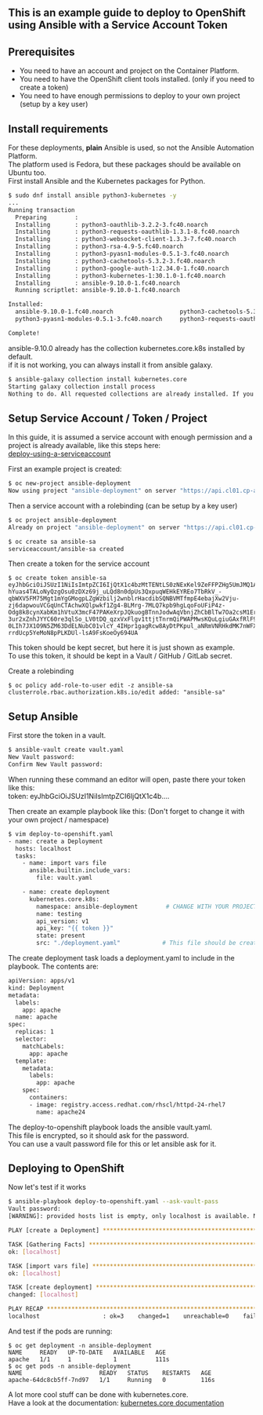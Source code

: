 ## This is an example guide to deploy to OpenShift using Ansible with a Service Account Token

## Prerequisites
- You need to have an account and project on the Container Platform.
- You need to have the OpenShift client tools installed. (only if you need to create a token)
- You need to have enough permissions to deploy to your own project (setup by a key user)

## Install requirements

For these deployments, **plain** Ansible is used, so not the Ansible Automation Platform.  
The platform used is Fedora, but these packages should be available on Ubuntu too.  
First install Ansible and the Kubernetes packages for Python.

```bash
$ sudo dnf install ansible python3-kubernetes -y
...
Running transaction
  Preparing        :                                                                                                                                                                                                                    1/1 
  Installing       : python3-oauthlib-3.2.2-3.fc40.noarch                                                                                                                                                                               1/9 
  Installing       : python3-requests-oauthlib-1.3.1-8.fc40.noarch                                                                                                                                                                      2/9 
  Installing       : python3-websocket-client-1.3.3-7.fc40.noarch                                                                                                                                                                       3/9 
  Installing       : python3-rsa-4.9-5.fc40.noarch                                                                                                                                                                                      4/9 
  Installing       : python3-pyasn1-modules-0.5.1-3.fc40.noarch                                                                                                                                                                         5/9 
  Installing       : python3-cachetools-5.3.2-3.fc40.noarch                                                                                                                                                                             6/9 
  Installing       : python3-google-auth-1:2.34.0-1.fc40.noarch                                                                                                                                                                         7/9 
  Installing       : python3-kubernetes-1:30.1.0-1.fc40.noarch                                                                                                                                                                          8/9 
  Installing       : ansible-9.10.0-1.fc40.noarch                                                                                                                                                                                       9/9 
  Running scriptlet: ansible-9.10.0-1.fc40.noarch                                                                                                                                                                                       9/9 

Installed:
  ansible-9.10.0-1.fc40.noarch                   python3-cachetools-5.3.2-3.fc40.noarch            python3-google-auth-1:2.34.0-1.fc40.noarch     python3-kubernetes-1:30.1.0-1.fc40.noarch        python3-oauthlib-3.2.2-3.fc40.noarch    
  python3-pyasn1-modules-0.5.1-3.fc40.noarch     python3-requests-oauthlib-1.3.1-8.fc40.noarch     python3-rsa-4.9-5.fc40.noarch                  python3-websocket-client-1.3.3-7.fc40.noarch    

Complete!
```
ansible-9.10.0 already has the collection kubernetes.core.k8s installed by default.  
if it is not working, you can always install it from ansible galaxy.
```bash
$ ansible-galaxy collection install kubernetes.core 
Starting galaxy collection install process
Nothing to do. All requested collections are already installed. If you want to reinstall them, consider using `--force`.
```
## Setup Service Account / Token / Project

In this guide, it is assumed a service account with enough permission and a project is already available, like this steps here:  
<a href="https://docs.cp.its.uu.nl/content/guides/deploy-using-a-serviceaccount/" target="_blank">deploy-using-a-serviceaccount</a>

First an example project is created:

```bash
$ oc new-project ansible-deployment
Now using project "ansible-deployment" on server "https://api.cl01.cp-acc.its.uu.nl:6443".
```

Then a service account with a rolebinding (can be setup by a key user)

```bash
$ oc project ansible-deployment
Already on project "ansible-deployment" on server "https://api.cl01.cp-acc.its.uu.nl:6443".

$ oc create sa ansible-sa
serviceaccount/ansible-sa created
```

Then create a token for the service account
```
$ oc create token ansible-sa
eyJhbGciOiJSUzI1NiIsImtpZCI6IjQtX1c4bzMtTENtLS0zNExKel9ZeFFPZHg5UmJMQ1A1U3R2MFBnVFF1RWcifQ.eyJhdWQiOlsiaHR0cHM6Ly9rdWJlcm5ldGVzLmRlZmF1bHQuc3ZjIl0sImV4cCI6MTcyNjg0MDM4MiwiaWF0IjoxNzI2ODM2NzgyLCJpc3MiOiJodHRwczovL2t1YmVybmV0ZXMuZGVmYXVsdC5zdmMiLCJrdWJlcm5ldGVzLmlvIjp7Im5hbWVzcGFjZSI6ImFuc2libGUtZGVwbG95bWVudCIsInNlcnZpY2VhY2NvdW50Ijp7Im5hbWUiOiJhbnNpYmxlLXNhIiwidWlkIjoiMWJkNWYxYTYtMDU5Ni00MDkzLWI5MDgtMmEyOTA3NTI0MTY3In19LCJuYmYiOjE3MjY4MzY3ODIsInN1YiI6InN5c3RlbTpzZXJ2aWNlYWNjb3VudDphbnNpYmxlLWRlcGxveW1lbnQ6YW5zaWJsZS1zYSJ9.jmE1BdXW8UcjKa4-hYuas4TALoNyQzgOsu0zDXz69j_uLQd8n0dpUs3QxpuqWEHkEYREo7TbRkV_-qbWXV5FM75Mgt1mYgGMogpLZgWzbilj2wnblrHacdibSQNBVMTfmpE4ebajXw2Vju-zj6dapwouVCGqUnCTAchwXQlpwkf1Zg4-BLMrg-7MLQ7kpb9hgLqoFoUFiP4z-Odg8k8cynXabKm1hVtuX3mcF47PAKeXrpJQkuogBTnnJodwAqVbnjZhCbBlTw7Oa2csM1ErE9n12o_M21Ex4RFKDhyw7HO7ra3ynwDURj8mqbKb0nvXi2H9LfH_8lPEEAA8x6jmfVk3e9ow6I6p8ervj_XxTxD1nQe03chaXa15LozkFTxf9eP278Iqs8s2JwZYggpweZwtZhL0oNcIhCG4aPqkTICJeq3qzWq569ektUQ5FZmqNVNAUvaNCGWJglQuoLy4fBaQ-3ur2xZnhJYYC60re3qlSo_LV0tDQ_qzxVxFlgv1ttjtTnrmQiPWAPMwsKQuLgiuGAxfRlF9z1_B9Rm4s-0LIh7JX1O9N5ZM63DdELNubC01vlcY_4IHpr1gagRcw8AyDtPKpul_aNRmVNRHkdMK7nWFXyR6F7VrgLuKXP9IqW6kE-rrdUcp5YeMoN8pPLKDUl-lsA9FsKoeOy694UA
```
This token should be kept secret, but here it is just shown as example.  
To use this token, it should be kept in a Vault / GitHub / GitLab secret.  

Create a rolebinding
```
$ oc policy add-role-to-user edit -z ansible-sa
clusterrole.rbac.authorization.k8s.io/edit added: "ansible-sa"
```

## Setup Ansible
First store the token in a vault. 

```bash
$ ansible-vault create vault.yaml
New Vault password: 
Confirm New Vault password: 
```
When running these command an editor will open, paste there your token like this:  
token: eyJhbGciOiJSUzI1NiIsImtpZCI6IjQtX1c4b....

Then create an example playbook like this: (Don't forget to change it with your own project / namespace)

```bash
$ vim deploy-to-openshift.yaml
- name: create a Deployment
  hosts: localhost
  tasks:
    - name: import vars file
      ansible.builtin.include_vars:
        file: vault.yaml

    - name: create deployment
      kubernetes.core.k8s:
        namespace: ansible-deployment        # CHANGE WITH YOUR PROJECT / NAMESPACE
        name: testing
        api_version: v1
        api_key: "{{ token }}"
        state: present
        src: "./deployment.yaml"            # This file should be created
```
The create deployment task loads a deployment.yaml to include in the playbook.
The contents are:
```bash
apiVersion: apps/v1
kind: Deployment
metadata:
  labels:
    app: apache
  name: apache
spec:
  replicas: 1
  selector:
    matchLabels:
      app: apache
  template:
    metadata:
      labels:
        app: apache
    spec:
      containers:
      - image: registry.access.redhat.com/rhscl/httpd-24-rhel7
        name: apache24
```
The deploy-to-openshift playbook loads the ansible vault.yaml.  
This file is encrypted, so it should ask for the password.  
You can use a vault password file for this or let ansible ask for it.

## Deploying to OpenShift
Now let's test if it works
```bash
$ ansible-playbook deploy-to-openshift.yaml --ask-vault-pass 
Vault password: 
[WARNING]: provided hosts list is empty, only localhost is available. Note that the implicit localhost does not match 'all'

PLAY [create a Deployment] *****************************************************************************************************************************************************************************************************************

TASK [Gathering Facts] *********************************************************************************************************************************************************************************************************************
ok: [localhost]

TASK [import vars file] ********************************************************************************************************************************************************************************************************************
ok: [localhost]

TASK [create deployment] *******************************************************************************************************************************************************************************************************************
changed: [localhost]

PLAY RECAP *********************************************************************************************************************************************************************************************************************************
localhost                  : ok=3    changed=1    unreachable=0    failed=0    skipped=0    rescued=0    ignored=0   
```

And test if the pods are running:
```
$ oc get deployment -n ansible-deployment
NAME     READY   UP-TO-DATE   AVAILABLE   AGE
apache   1/1     1            1           111s
$ oc get pods -n ansible-deployment
NAME                      READY   STATUS    RESTARTS   AGE
apache-64dc8cb5ff-7nd97   1/1     Running   0          116s
```
A lot more cool stuff can be done with kubernetes.core.  
Have a look at the documentation: <a href="https://github.com/ansible-collections/kubernetes.core" target="_blank">kubernetes.core documentation</a>
